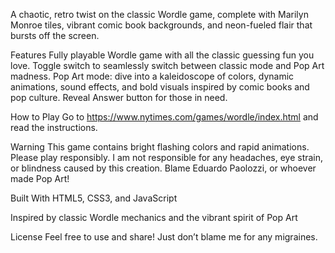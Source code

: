 A chaotic, retro twist on the classic Wordle game, complete with Marilyn Monroe tiles, vibrant comic book backgrounds, and neon-fueled flair that bursts off the screen.

Features
Fully playable Wordle game with all the classic guessing fun you love.
Toggle switch to seamlessly switch between classic mode and Pop Art madness.
Pop Art mode: dive into a kaleidoscope of colors, dynamic animations, sound effects, and bold visuals inspired by comic books and pop culture.
Reveal Answer button for those in need.

How to Play
Go to https://www.nytimes.com/games/wordle/index.html and read the instructions.

Warning 
This game contains bright flashing colors and rapid animations. Please play responsibly.
I am not responsible for any headaches, eye strain, or blindness caused by this creation. Blame Eduardo Paolozzi, or whoever made Pop Art!

Built With
HTML5, CSS3, and JavaScript

Inspired by classic Wordle mechanics and the vibrant spirit of Pop Art

License
Feel free to use and share! Just don’t blame me for any migraines.

